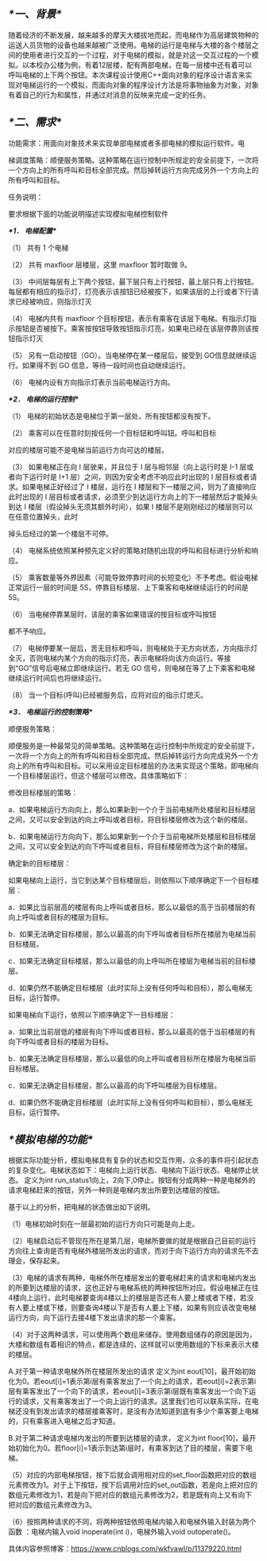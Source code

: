## ***\*一、背景\****

随着经济的不断发展，越来越多的摩天大楼拔地而起，而电梯作为高层建筑物种的运送人员货物的设备也越来越被广泛使用。电梯的运行是电梯与大楼的各个楼层之间的使用者进行交互的一个过程，对于电梯的模拟，就是对这一交互过程的一个模拟。以本校办公楼为例，有着12层楼，配有两部电梯，在每一层楼中还有着可以呼叫电梯的上下两个按钮。本次课程设计使用C++面向对象的程序设计语言来实现对电梯运行的一个模拟，而面向对象的程序设计方法是将事物抽象为对象，对象有着自己的行为和属性，并通过对消息的反映来完成一定的任务。

## ***\*二、需求\****

功能需求：用面向对象技术来实现单部电梯或者多部电梯的模拟运行软件。电

梯调度策略：顺便服务策略。这种策略在运行控制中所规定的安全前提下，一次将一个方向上的所有呼叫和目标全部完成。然后掉转运行方向完成另外一个方向上的所有呼叫和目标。

任务说明：

要求根据下面的功能说明描述实现模拟电梯控制软件

***\*1． 电梯配置\****

（1） 共有 1 个电梯

（2） 共有 maxfloor 层楼层，这里 maxfloor 暂时取做 9。

（3） 中间层每层有上下两个按钮，最下层只有上行按钮，最上层只有上行按钮。每层都有相应的指示灯，灯亮表示该按钮已经被按下，如果该层的上行或者下行请求已经被响应，则指示灯灭

（4） 电梯内共有 maxfloor 个目标按钮，表示有乘客在该层下电梯。有指示灯指示按钮是否被按下。乘客按按钮导致按钮指示灯亮，如果电已经在该层停靠则该按钮指示灯灭

（5） 另有一启动按钮（GO）。当电梯停在某一楼层后，接受到 GO信息就继续运行。如果得不到 GO 信息，等待一段时间也自动继续运行。

（6） 电梯内设有方向指示灯表示当前电梯运行方向。

***\*2． 电梯的运行控制\****

（1） 电梯的初始状态是电梯位于第一层处，所有按钮都没有按下。

（2） 乘客可以在任意时刻按任何一个目标钮和呼叫钮。呼叫和目标

对应的楼层可能不是电梯当前运行方向可达的楼层。

（3） 如果电梯正在向 I 层驶来，并且位于 I 层与相邻层（向上运行时是 I-1 层或者向下运行时是 I+1 层）之间，则因为安全考虑不响应此时出现的 I 层目标或者请求。如果电梯正好经过了 I 楼层，运行在 I 楼层和下一楼层之间，则为了直接响应此时出现的 I 层目标或者请求，必须至少到达运行方向上的下一楼层然后才能掉头到达 I 楼层（假设掉头无须其额外时间），如果 I 楼层不是刚刚经过的楼层则可以在任意位置掉头，此时

掉头后经过的第一个楼层不可停。

（4） 电梯系统依照某种预先定义好的策略对随机出现的呼叫和目标进行分析和响应。

（5） 乘客数量等外界因素（可能导致停靠时间的长短变化）不予考虑。假设电梯正常运行一层的时间是 5S，停靠目标楼层、上下乘客和电梯继续运行的时间是 5S。

（6） 当电梯停靠某层时，该层的乘客如果错误的按目标或呼叫按钮

都不予响应。

（7） 电梯停要某一层后，苦无目标和呼叫，则电梯处于无方向状态，方向指示灯全灭，否则电梯内某个方向的指示灯亮，表示电梯将向该方向运行。等接到“GO”信号后电梯立即继续运行。若无 GO 信号，则电梯在等了上下乘客和电梯继续运行时间后也将继续运行。

（8） 当一个目标(呼叫)已经被服务后，应将对应的指示灯熄灭。

***\*3． 电梯运行的控制策略\****

顺便服务策略：

顺便服务是一种最常见的简单策略。这种策略在运行控制中所规定的安全前提下，一次将一个方向上的所有呼叫和目标全部完成。然后掉转运行方向完成另外一个方向上的所有呼叫和目标。可以采用设定目标楼层的办法来实现这个策略，即电梯向一个目标楼层运行，但这个楼层可以修改。具体策略如下：

修改目标楼层的策略：

a．如果电梯运行方向向上，那么如果新到一个介于当前电梯所处楼层和目标楼层之间，又可以安全到达的向上呼叫或者目标，将目标楼层修改为这个新的楼层。

b．如果电梯运行方向向下，那么如果新到一个介于当前电梯所处楼层和目标楼层之间，又可以安全到达的向下呼叫或者目标，将目标楼层修改为这个新的楼层。

确定新的目标楼层：

如果电梯向上运行，当它到达某个目标楼层后，则依照以下顺序确定下一个目标楼层：

a．如果比当前层高的楼层有向上呼叫或者目标，那么以最低的高于当前楼层的有向上呼叫或者目标的楼层为目标。

b．如果无法确定目标楼层，那么以最高的向下呼叫或者目标所在楼层为电梯当前目标楼层。

c．如果无法确定目标楼层，那么以最低的向上呼叫所在楼层为电梯当前的目标楼层。

d．如果仍然不能确定目标楼层（此时实际上没有任何呼叫和目标），那么电梯无目标，运行暂停。

如果电梯向下运行，依照以下顺序确定下一目标楼层：

a．如果比当前层低的楼层有向下呼叫或者目标，那么以最高的低于当前楼层的有向下呼叫或者目标的楼层为目标。

b．如果无法确定目标楼层，那么以最低的向上呼叫或者目标所在楼层为电梯当前目标楼层。

c．如果无法确定目标楼层，那么以最高的向下呼叫楼层为目标楼层。

d．如果仍然不能确定目标楼层（此时实际上没有任何呼叫和目标），那么电梯无目标，运行暂停。

 

## ***\*模拟电梯的功能\****

根据实际功能分析，模拟电梯具有复杂的状态和交互作用，众多的事件将引起状态的复杂变化。电梯状态如下：电梯向上运行状态、电梯向下运行状态、电梯停止状态。 定义为int run_status1向上，2向下,0停止。按钮有分成两种一种是电梯外的请求电梯赶来的按钮，另外一种则是电梯内发出所要到达楼层的按钮。

基于以上的分析，把电梯的状态做出如下说明。

（1）电梯初始时刻在一层最初始的运行方向只可能是向上走。

（2）电梯启动后不管现在所在是第几层，电梯所要做的就是根据自己目前的运行方向往上查询是否有电梯外楼层所发出的请求，而对于向下运行方向的请求先不去理会，保存起来。

（3）电梯的请求有两种，电梯外所在楼层发出的要电梯赶来的请求和电梯内发出的所要到达楼层的请求，这也正好与电梯系统的两种按钮所对应。假设电梯正在往4楼向上运行，此时电梯要查询4楼以上的楼层是否还有人要上楼或者下楼，若没有人要上楼或下楼，则要查询4楼以下是否有人要上下楼，如果有则应该改变电梯运行方向，向下运行去接4楼下发出请求的那一个乘客。

（4）对于这两种请求，可以使用两个数组来储存。使用数组储存的原因是因为，大楼和数组有着相识的特点，都是连续的，这样就可以使用数组的下标来表示大楼的楼层。

A.对于第一种请求电梯外所在楼层所发出的请求 定义为int eout[10]，最开始初始化为0。若eout[i]=1表示第i层有乘客发出了一个向上的请求，若eout[i]=2表示第i层有乘客发出了一个向下的请求，若eout[i]=3表示第i层既有乘客发出一个向下运行的请求，又有乘客发出了一个向上运行的请求。这里我们也可以联系实际，在电梯还没有到发出请求的楼层接乘客时，是没有办法知道到底有多少个乘客要上电梯的，只有乘客进入电梯之后才知道。

B.对于第二种请求电梯内发出的所要到达楼层的请求， 定义为int floor[10]，最开始初始化为0。若floor[i]=1表示到达第i层时，有乘客到达了目的楼层，需要下电梯。

（5）对应的内部电梯按钮，按下后就会调用相对应的set_floor函数把对应的数组元素修改为1。对于上下按钮，按下后调用对应的set_out函数，若是向上把对应的数组元素修改为1，若是向下把对应的数组元素修改为2，若是既有向上又有向下把对应的数组元素修改为3。

（6）按照两种请求的不同，将两种按钮依照电梯内输入和电梯外输入封装为两个函数 ：电梯内输入void inoperate(int i)，电梯外输入void outoperate()。

具体内容参照博客：https://www.cnblogs.com/wkfvawl/p/11379220.html
